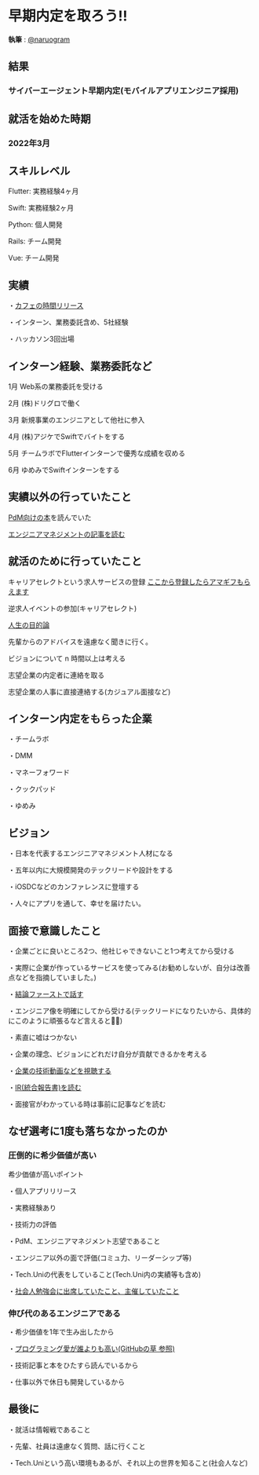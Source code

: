 # 早期内定を取ろう!!

**執筆** : [@naruogram](https://github.com/naruogram)

<h2>結果</h2>  <h3>サイバーエージェント早期内定(モバイルアプリエンジニア採用)</h3>

<h2>就活を始めた時期</h2> <h3>2022年3月</h3>

<h2>スキルレベル</h2> 

Flutter: 実務経験4ヶ月

Swift: 実務経験2ヶ月

Python: 個人開発

Rails: チーム開発

Vue: チーム開発

<h2>実績</h2> 

・[カフェの時間リリース](https://qiita.com/naruogram/items/427b9b4fbc1b0aabc644)

・インターン、業務委託含め、5社経験

・ハッカソン3回出場

<h2>インターン経験、業務委託など</h2>

1月 Web系の業務委託を受ける

2月 (株)ドリグロで働く

3月 新規事業のエンジニアとして他社に参入

4月 (株)アジケでSwiftでバイトをする

5月 チームラボでFlutterインターンで優秀な成績を収める

6月 ゆめみでSwiftインターンをする

<h2>実績以外の行っていたこと</h2> 

[PdM向けの本](https://www.amazon.co.jp/%E3%83%97%E3%83%AD%E3%83%80%E3%82%AF%E3%83%88%E3%83%9E%E3%83%8D%E3%82%B8%E3%83%A1%E3%83%B3%E3%83%88%E3%81%AE%E3%81%99%E3%81%B9%E3%81%A6-%E4%BA%8B%E6%A5%AD%E6%88%A6%E7%95%A5%E3%83%BBIT%E9%96%8B%E7%99%BA%E3%83%BBUX%E3%83%87%E3%82%B6%E3%82%A4%E3%83%B3%E3%83%BB%E3%83%9E%E3%83%BC%E3%82%B1%E3%83%86%E3%82%A3%E3%83%B3%E3%82%B0%E3%81%8B%E3%82%89%E3%83%81%E3%83%BC%E3%83%A0%E3%83%BB%E7%B5%84%E7%B9%94%E9%81%8B%E5%96%B6%E3%81%BE%E3%81%A7-%E5%8F%8A%E5%B7%9D-%E5%8D%93%E4%B9%9F/dp/4798166391/ref=asc_df_4798166391/?tag=jpgo-22&linkCode=df0&hvadid=342458612368&hvpos=&hvnetw=g&hvrand=3761852660591290738&hvpone=&hvptwo=&hvqmt=&hvdev=c&hvdvcmdl=&hvlocint=&hvlocphy=1009540&hvtargid=pla-1166085050779&psc=1&th=1&psc=1)を読んでいた

[エンジニアマネジメントの記事を読む](https://blog.qiita.com/qiita-official-events-202106-2/)

<h2>就活のために行っていたこと</h2> 

キャリアセレクトという求人サービスの登録 [ここから登録したらアマギフもらえます](https://docs.google.com/forms/d/e/1FAIpQLSfxPr4e11T6B5SPFMPaFIH4bDzacZaCm6YQ_jhYLQFmN1AJ1A/viewform)

逆求人イベントの参加(キャリアセレクト)

[人生の目的論](https://www.amazon.co.jp/%E4%BA%BA%E7%94%9F%E3%81%AE%E7%9B%AE%E7%9A%84%E8%AB%96-Utsu%E3%81%95%E3%82%93-ebook/dp/B083CTKXC9)

先輩からのアドバイスを遠慮なく聞きに行く。

ビジョンについて n 時間以上は考える

志望企業の内定者に連絡を取る

志望企業の人事に直接連絡する(カジュアル面接など)

<h2>インターン内定をもらった企業</h2> 

・チームラボ

・DMM

・マネーフォワード

・クックパッド

・ゆめみ

<h2>ビジョン</h2>

・日本を代表するエンジニアマネジメント人材になる

・五年以内に大規模開発のテックリードや設計をする

・iOSDCなどのカンファレンスに登壇する

・人々にアプリを通して、幸せを届けたい。

<h2>面接で意識したこと</h2> 

・企業ごとに良いところ2つ、他社じゃできないこと1つ考えてから受ける

・実際に企業が作っているサービスを使ってみる(お勧めしないが、自分は改善点などを指摘していました。)

・[結論ファーストで話す](https://www.kokuyo-furniture.co.jp/solution/mana-biz/2018/07/post-312.php)

・エンジニア像を明確にしてから受ける(テックリードになりたいから、具体的にこのように頑張るなど言えると🙆‍♂️)

・素直に嘘はつかない

・企業の理念、ビジョンにどれだけ自分が貢献できるかを考える

・[企業の技術動画などを視聴する](https://youtu.be/gL_ZPTw_5nQ)

・[IR(統合報告書)を読む](https://www.cyberagent.co.jp/ir/library/)

・面接官がわかっている時は事前に記事などを読む

<h2>なぜ選考に1度も落ちなかったのか</h2> 

<h3>圧倒的に希少価値が高い</h3>

希少価値が高いポイント

・個人アプリリリース

・実務経験あり

・技術力の評価

・PdM、エンジニアマネジメント志望であること

・エンジニア以外の面で評価(コミュ力、リーダーシップ等)

・Tech.Uniの代表をしていること(Tech.Uni内の実績等も含め)

・[社会人勉強会に出席していたこと、主催していたこと](https://web-creator-meetup-in-kansai.connpass.com/)

<h3>伸び代のあるエンジニアである</h3>

・希少価値を1年で生み出したから

・[プログラミング愛が誰よりも高い(GitHubの草 参照)](https://github.com/naruogram)

・技術記事と本をひたすら読んでいるから

・仕事以外で休日も開発しているから

<h2>最後に</h2>

・就活は情報戦であること

・先輩、社員は遠慮なく質問、話に行くこと

・Tech.Uniという高い環境もあるが、それ以上の世界を知ること(社会人など)
